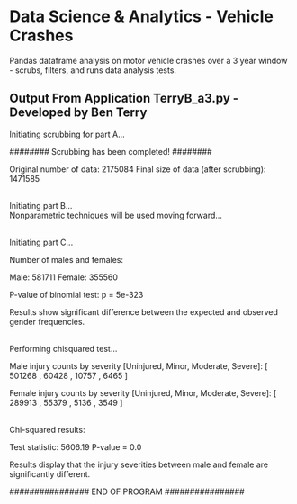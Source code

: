 # Data Science & Analytics - Vehicle Crashes

Pandas dataframe analysis on motor vehicle crashes over a 3 year window - scrubs, filters, and runs data analysis tests.


## Output From Application TerryB_a3.py - Developed by Ben Terry



Initiating scrubbing for part A...

######## Scrubbing has been completed! ########

Original number of data: 2175084
Final size of data (after scrubbing): 1471585<br /><br />

Initiating part B...<br />
Nonparametric techniques will be used moving forward...<br /><br />


Initiating part C...


Number of males and females:

Male: 581711
Female: 355560 

P-value of binomial test: p = 5e-323

Results show significant difference between the expected and observed gender frequencies.<br /><br />


Performing chisquared test...


Male injury counts by severity [Uninjured, Minor, Moderate, Severe]:
[ 501268 , 60428 , 10757 , 6465 ]

Female injury counts by severity [Uninjured, Minor, Moderate, Severe]:
[ 289913 , 55379 , 5136 , 3549 ]<br /><br />


Chi-squared results:

Test statistic: 5606.19 
P-value = 0.0

Results display that the injury severities between male and female are significantly different.


################ END OF PROGRAM ################
